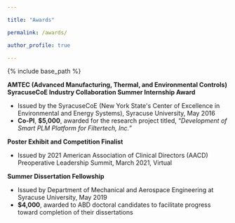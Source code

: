 ```yaml
---

title: "Awards"

permalink: /awards/

author_profile: true

---
```



{% include base_path %}

**AMTEC (Advanced Manufacturing, Thermal, and Environmental Controls) SyracuseCoE Industry Collaboration Summer Internship Award**
- Issued by the SyracuseCoE (New York State's Center of Excellence in Environmental and Energy Systems), Syracuse University, May 2016
- **Co-PI**, **$5,000**, awarded for the research project titled, “*Development of Smart PLM Platform for Filtertech, Inc.*”



**Poster Exhibit and Competition Finalist**
- Issued by 2021 American Association of Clinical Directors (AACD) Preoperative
Leadership Summit, March 2021, Virtual


**Summer Dissertation Fellowship**
- Issued by Department of Mechanical and Aerospace Engineering at Syracuse University, May 2019
- **$4,000**, awarded to ABD doctoral candidates to facilitate progress toward completion of their dissertations